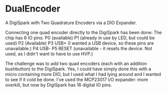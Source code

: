 # DualEncoder
A DigiSpark with Two Quadrature Encoders via a DIO Expander.

Connecting one quad encoder directly to the DigiSpark has been done: The chip has 6 IO pins:
  P0 (available)
  P1 (already in use by LED, but could be used)
  P2 (Available)
  P3 USB+ (I wanted a USB device, so these pins are unavailable.)
  P4 USB-
  P5 RESET (unavailable - it resets the device. Not used, as I didn't want to have to use HVP.) 

The challenge was to add two quad encoders (each with an addition bushbutton) to the DigiSpark. Yes, I could have simply done this with a micro containing more DIO, but I used what I had lying around and I wanted to see if it cold be done. I've used the MCP23017 I/O expander: more overkill, but now by DigiSpark has 16 digital IO pins.
